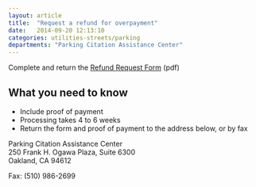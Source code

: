 ```yaml
---
layout: article
title:  "Request a refund for overpayment"
date:   2014-09-20 12:13:10
categories: utilities-streets/parking
departments: "Parking Citation Assistance Center"
---
```


<p class="cta">Complete and return the <a href="http://www2.oaklandnet.com/Parking/OAK042515">Refund Request Form</a> (pdf)</p>

## What you need to know

* Include proof of payment
* Processing takes 4 to 6 weeks
* Return the form and proof of payment to the address below, or by fax

Parking Citation Assistance Center <br />
250 Frank H. Ogawa Plaza, Suite 6300 <br /> 
Oakland, CA 94612

Fax: (510) 986-2699